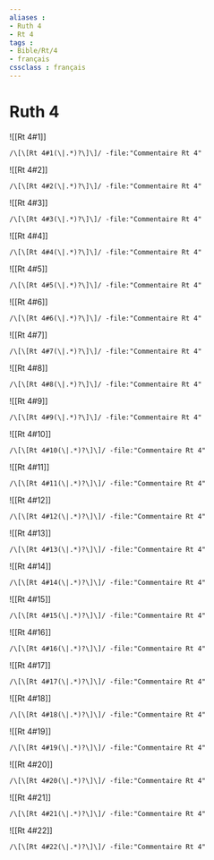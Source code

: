 ```yaml
---
aliases : 
- Ruth 4
- Rt 4
tags : 
- Bible/Rt/4
- français
cssclass : français
---
```


# Ruth 4

![[Rt 4#1]]

```query
/\[\[Rt 4#1(\|.*)?\]\]/ -file:"Commentaire Rt 4"
```

![[Rt 4#2]]

```query
/\[\[Rt 4#2(\|.*)?\]\]/ -file:"Commentaire Rt 4"
```

![[Rt 4#3]]

```query
/\[\[Rt 4#3(\|.*)?\]\]/ -file:"Commentaire Rt 4"
```

![[Rt 4#4]]

```query
/\[\[Rt 4#4(\|.*)?\]\]/ -file:"Commentaire Rt 4"
```

![[Rt 4#5]]

```query
/\[\[Rt 4#5(\|.*)?\]\]/ -file:"Commentaire Rt 4"
```

![[Rt 4#6]]

```query
/\[\[Rt 4#6(\|.*)?\]\]/ -file:"Commentaire Rt 4"
```

![[Rt 4#7]]

```query
/\[\[Rt 4#7(\|.*)?\]\]/ -file:"Commentaire Rt 4"
```

![[Rt 4#8]]

```query
/\[\[Rt 4#8(\|.*)?\]\]/ -file:"Commentaire Rt 4"
```

![[Rt 4#9]]

```query
/\[\[Rt 4#9(\|.*)?\]\]/ -file:"Commentaire Rt 4"
```

![[Rt 4#10]]

```query
/\[\[Rt 4#10(\|.*)?\]\]/ -file:"Commentaire Rt 4"
```

![[Rt 4#11]]

```query
/\[\[Rt 4#11(\|.*)?\]\]/ -file:"Commentaire Rt 4"
```

![[Rt 4#12]]

```query
/\[\[Rt 4#12(\|.*)?\]\]/ -file:"Commentaire Rt 4"
```

![[Rt 4#13]]

```query
/\[\[Rt 4#13(\|.*)?\]\]/ -file:"Commentaire Rt 4"
```

![[Rt 4#14]]

```query
/\[\[Rt 4#14(\|.*)?\]\]/ -file:"Commentaire Rt 4"
```

![[Rt 4#15]]

```query
/\[\[Rt 4#15(\|.*)?\]\]/ -file:"Commentaire Rt 4"
```

![[Rt 4#16]]

```query
/\[\[Rt 4#16(\|.*)?\]\]/ -file:"Commentaire Rt 4"
```

![[Rt 4#17]]

```query
/\[\[Rt 4#17(\|.*)?\]\]/ -file:"Commentaire Rt 4"
```

![[Rt 4#18]]

```query
/\[\[Rt 4#18(\|.*)?\]\]/ -file:"Commentaire Rt 4"
```

![[Rt 4#19]]

```query
/\[\[Rt 4#19(\|.*)?\]\]/ -file:"Commentaire Rt 4"
```

![[Rt 4#20]]

```query
/\[\[Rt 4#20(\|.*)?\]\]/ -file:"Commentaire Rt 4"
```

![[Rt 4#21]]

```query
/\[\[Rt 4#21(\|.*)?\]\]/ -file:"Commentaire Rt 4"
```

![[Rt 4#22]]

```query
/\[\[Rt 4#22(\|.*)?\]\]/ -file:"Commentaire Rt 4"
```

